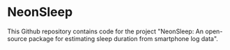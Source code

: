 # NeonSleep

This Github repository contains code for the project "NeonSleep: An open-source package for estimating sleep duration from smartphone log data". 
